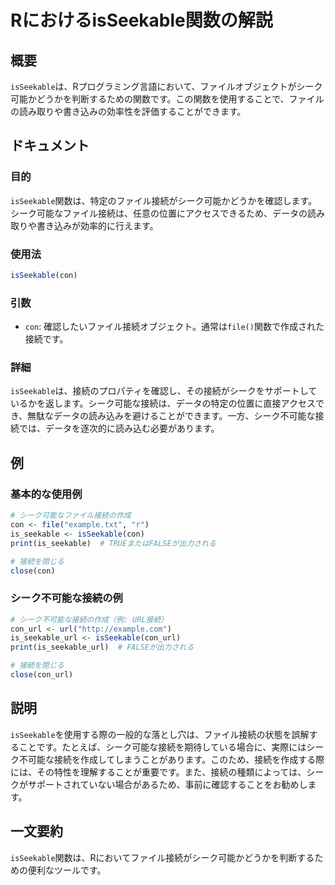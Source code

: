 <!--
Meta Description: # RにおけるisSeekable関数の解説 ## 概要 `isSeekable`は、Rプログラミング言語において、ファイルオブジェクトがシーク可能かどうかを判断するための関数です。この関数を使用することで、ファイルの読み取りや書き込みの効率性を評価することができます。 ## ドキュメント ### ...
Meta Keywords: isseekable, con, con_url, 関数は, file
-->

# RにおけるisSeekable関数の解説

## 概要
`isSeekable`は、Rプログラミング言語において、ファイルオブジェクトがシーク可能かどうかを判断するための関数です。この関数を使用することで、ファイルの読み取りや書き込みの効率性を評価することができます。

## ドキュメント
### 目的
`isSeekable`関数は、特定のファイル接続がシーク可能かどうかを確認します。シーク可能なファイル接続は、任意の位置にアクセスできるため、データの読み取りや書き込みが効率的に行えます。

### 使用法
```R
isSeekable(con)
```

### 引数
- `con`: 確認したいファイル接続オブジェクト。通常は`file()`関数で作成された接続です。

### 詳細
`isSeekable`は、接続のプロパティを確認し、その接続がシークをサポートしているかを返します。シーク可能な接続は、データの特定の位置に直接アクセスでき、無駄なデータの読み込みを避けることができます。一方、シーク不可能な接続では、データを逐次的に読み込む必要があります。

## 例
### 基本的な使用例
```R
# シーク可能なファイル接続の作成
con <- file("example.txt", "r")
is_seekable <- isSeekable(con)
print(is_seekable)  # TRUEまたはFALSEが出力される

# 接続を閉じる
close(con)
```

### シーク不可能な接続の例
```R
# シーク不可能な接続の作成（例: URL接続）
con_url <- url("http://example.com")
is_seekable_url <- isSeekable(con_url)
print(is_seekable_url)  # FALSEが出力される

# 接続を閉じる
close(con_url)
```

## 説明
`isSeekable`を使用する際の一般的な落とし穴は、ファイル接続の状態を誤解することです。たとえば、シーク可能な接続を期待している場合に、実際にはシーク不可能な接続を作成してしまうことがあります。このため、接続を作成する際には、その特性を理解することが重要です。また、接続の種類によっては、シークがサポートされていない場合があるため、事前に確認することをお勧めします。

## 一文要約
`isSeekable`関数は、Rにおいてファイル接続がシーク可能かどうかを判断するための便利なツールです。